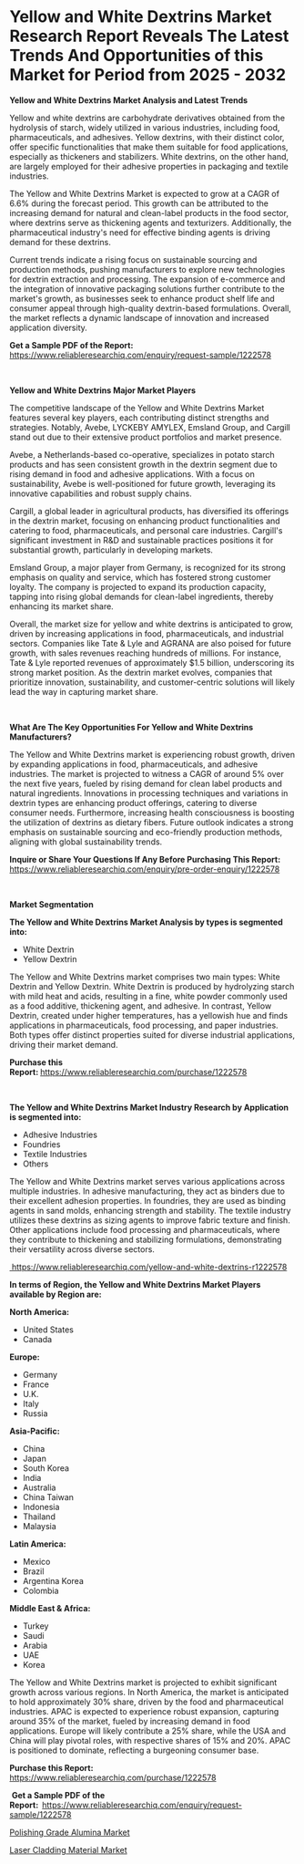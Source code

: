 <p><h1>Yellow and White Dextrins Market Research Report Reveals The Latest Trends And Opportunities of this Market for Period from 2025 - 2032</h1></p><p><strong>Yellow and White Dextrins Market Analysis and Latest Trends</strong></p>
<p><p>Yellow and white dextrins are carbohydrate derivatives obtained from the hydrolysis of starch, widely utilized in various industries, including food, pharmaceuticals, and adhesives. Yellow dextrins, with their distinct color, offer specific functionalities that make them suitable for food applications, especially as thickeners and stabilizers. White dextrins, on the other hand, are largely employed for their adhesive properties in packaging and textile industries.</p><p>The Yellow and White Dextrins Market is expected to grow at a CAGR of 6.6% during the forecast period. This growth can be attributed to the increasing demand for natural and clean-label products in the food sector, where dextrins serve as thickening agents and texturizers. Additionally, the pharmaceutical industry's need for effective binding agents is driving demand for these dextrins.</p><p>Current trends indicate a rising focus on sustainable sourcing and production methods, pushing manufacturers to explore new technologies for dextrin extraction and processing. The expansion of e-commerce and the integration of innovative packaging solutions further contribute to the market's growth, as businesses seek to enhance product shelf life and consumer appeal through high-quality dextrin-based formulations. Overall, the market reflects a dynamic landscape of innovation and increased application diversity.</p></p>
<p><strong>Get a Sample PDF of the Report:&nbsp;</strong> <a href="https://www.reliableresearchiq.com/enquiry/request-sample/1222578?utm_campaign=1087&utm_medium=2&utm_source=Github&utm_content=ia&utm_term=05022025&utm_id=yellow-and-white-dextrins">https://www.reliableresearchiq.com/enquiry/request-sample/1222578</a></p>
<p>&nbsp;</p>
<p><strong>Yellow and White Dextrins Major Market Players</strong></p>
<p><p>The competitive landscape of the Yellow and White Dextrins Market features several key players, each contributing distinct strengths and strategies. Notably, Avebe, LYCKEBY AMYLEX, Emsland Group, and Cargill stand out due to their extensive product portfolios and market presence.</p><p>Avebe, a Netherlands-based co-operative, specializes in potato starch products and has seen consistent growth in the dextrin segment due to rising demand in food and adhesive applications. With a focus on sustainability, Avebe is well-positioned for future growth, leveraging its innovative capabilities and robust supply chains.</p><p>Cargill, a global leader in agricultural products, has diversified its offerings in the dextrin market, focusing on enhancing product functionalities and catering to food, pharmaceuticals, and personal care industries. Cargill's significant investment in R&D and sustainable practices positions it for substantial growth, particularly in developing markets.</p><p>Emsland Group, a major player from Germany, is recognized for its strong emphasis on quality and service, which has fostered strong customer loyalty. The company is projected to expand its production capacity, tapping into rising global demands for clean-label ingredients, thereby enhancing its market share.</p><p>Overall, the market size for yellow and white dextrins is anticipated to grow, driven by increasing applications in food, pharmaceuticals, and industrial sectors. Companies like Tate & Lyle and AGRANA are also poised for future growth, with sales revenues reaching hundreds of millions. For instance, Tate & Lyle reported revenues of approximately $1.5 billion, underscoring its strong market position. As the dextrin market evolves, companies that prioritize innovation, sustainability, and customer-centric solutions will likely lead the way in capturing market share.</p></p>
<p>&nbsp;</p>
<p><strong>What Are The Key Opportunities For Yellow and White Dextrins Manufacturers?</strong></p>
<p><p>The Yellow and White Dextrins market is experiencing robust growth, driven by expanding applications in food, pharmaceuticals, and adhesive industries. The market is projected to witness a CAGR of around 5% over the next five years, fueled by rising demand for clean label products and natural ingredients. Innovations in processing techniques and variations in dextrin types are enhancing product offerings, catering to diverse consumer needs. Furthermore, increasing health consciousness is boosting the utilization of dextrins as dietary fibers. Future outlook indicates a strong emphasis on sustainable sourcing and eco-friendly production methods, aligning with global sustainability trends.</p></p>
<p><strong>Inquire or Share Your Questions If Any Before Purchasing This Report:</strong> <a href="https://www.reliableresearchiq.com/enquiry/pre-order-enquiry/1222578?utm_campaign=1087&utm_medium=2&utm_source=Github&utm_content=ia&utm_term=05022025&utm_id=yellow-and-white-dextrins">https://www.reliableresearchiq.com/enquiry/pre-order-enquiry/1222578</a></p>
<p>&nbsp;</p>
<p><strong>Market Segmentation</strong></p>
<p><strong>The Yellow and White Dextrins Market Analysis by types is segmented into:</strong></p>
<p><ul><li>White Dextrin</li><li>Yellow Dextrin</li></ul></p>
<p><p>The Yellow and White Dextrins market comprises two main types: White Dextrin and Yellow Dextrin. White Dextrin is produced by hydrolyzing starch with mild heat and acids, resulting in a fine, white powder commonly used as a food additive, thickening agent, and adhesive. In contrast, Yellow Dextrin, created under higher temperatures, has a yellowish hue and finds applications in pharmaceuticals, food processing, and paper industries. Both types offer distinct properties suited for diverse industrial applications, driving their market demand.</p></p>
<p><strong>Purchase this Report:&nbsp;</strong><a href="https://www.reliableresearchiq.com/purchase/1222578?utm_campaign=1087&utm_medium=2&utm_source=Github&utm_content=ia&utm_term=05022025&utm_id=yellow-and-white-dextrins">https://www.reliableresearchiq.com/purchase/1222578</a></p>
<p>&nbsp;</p>
<p><strong>The Yellow and White Dextrins Market Industry Research by Application is segmented into:</strong></p>
<p><ul><li>Adhesive Industries</li><li>Foundries</li><li>Textile Industries</li><li>Others</li></ul></p>
<p><p>The Yellow and White Dextrins market serves various applications across multiple industries. In adhesive manufacturing, they act as binders due to their excellent adhesion properties. In foundries, they are used as binding agents in sand molds, enhancing strength and stability. The textile industry utilizes these dextrins as sizing agents to improve fabric texture and finish. Other applications include food processing and pharmaceuticals, where they contribute to thickening and stabilizing formulations, demonstrating their versatility across diverse sectors.</p></p>
<p><a href="https://www.reliableresearchiq.com/yellow-and-white-dextrins-r1222578?utm_campaign=1087&utm_medium=2&utm_source=Github&utm_content=ia&utm_term=05022025&utm_id=yellow-and-white-dextrins">&nbsp;https://www.reliableresearchiq.com/yellow-and-white-dextrins-r1222578</a></p>
<p><strong>In terms of Region, the Yellow and White Dextrins Market Players available by Region are:</strong></p>
<p>
    <p> <strong> North America: </strong>
        <ul>
            <li>United States</li>
            <li>Canada</li>
        </ul>
        </p> 
    <p> <strong> Europe: </strong>
        <ul>
            <li>Germany</li>
            <li>France</li>
            <li>U.K.</li>
            <li>Italy</li>
            <li>Russia</li>
        </ul>
        </p> 
    <p> <strong> Asia-Pacific: </strong>
        <ul>
            <li>China</li>
            <li>Japan</li>
            <li>South Korea</li>
            <li>India</li>
            <li>Australia</li>
            <li>China Taiwan</li>
            <li>Indonesia</li>
            <li>Thailand</li>
            <li>Malaysia</li>
        </ul>
        </p> 
    <p> <strong> Latin America: </strong>
        <ul>
            <li>Mexico</li>
            <li>Brazil</li>
            <li>Argentina Korea</li>
            <li>Colombia</li>
        </ul>
        </p> 
    <p> <strong> Middle East & Africa: </strong>
        <ul>
            <li>Turkey</li>
            <li>Saudi</li>
            <li>Arabia</li>
            <li>UAE</li>
            <li>Korea</li>
        </ul>
    </p>
    </p>
<p><p>The Yellow and White Dextrins market is projected to exhibit significant growth across various regions. In North America, the market is anticipated to hold approximately 30% share, driven by the food and pharmaceutical industries. APAC is expected to experience robust expansion, capturing around 35% of the market, fueled by increasing demand in food applications. Europe will likely contribute a 25% share, while the USA and China will play pivotal roles, with respective shares of 15% and 20%. APAC is positioned to dominate, reflecting a burgeoning consumer base.</p></p>
<p><strong>Purchase this Report: </strong><a href="https://www.reliableresearchiq.com/purchase/1222578?utm_campaign=1087&utm_medium=2&utm_source=Github&utm_content=ia&utm_term=05022025&utm_id=yellow-and-white-dextrins">https://www.reliableresearchiq.com/purchase/1222578</a></p>
<p>&nbsp;<strong>Get a Sample PDF of the Report:&nbsp;&nbsp;</strong><a href="https://www.reliableresearchiq.com/enquiry/request-sample/1222578?utm_campaign=1087&utm_medium=2&utm_source=Github&utm_content=ia&utm_term=05022025&utm_id=yellow-and-white-dextrins">https://www.reliableresearchiq.com/enquiry/request-sample/1222578</a></p>
<p><strong></strong></p>
<p><p><a href="https://github.com/rrapajecundi/Market-Research-Report-List-1/blob/main/polishing-grade-alumina-market.md?utm_campaign=1087&utm_medium=2&utm_source=Github&utm_content=ia&utm_term=05022025&utm_id=yellow-and-white-dextrins">Polishing Grade Alumina Market</a></p><p><a href="https://github.com/miottaredlin79/Market-Research-Report-List-1/blob/main/laser-cladding-material-market.md?utm_campaign=1087&utm_medium=2&utm_source=Github&utm_content=ia&utm_term=05022025&utm_id=yellow-and-white-dextrins">Laser Cladding Material Market</a></p></p>